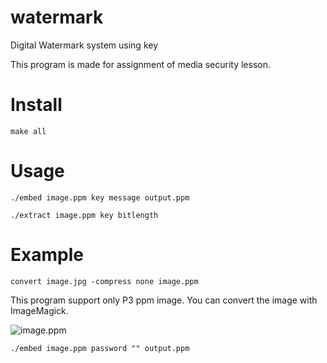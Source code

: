 # watermark
Digital Watermark system using key

This program is made for assignment of media security lesson.

# Install
`make all`

# Usage
`./embed image.ppm key message output.ppm`

`./extract image.ppm key bitlength`

# Example
`convert image.jpg -compress none image.ppm`

This program support only P3 ppm image. You can convert the image with ImageMagick.

![image.ppm](https://github.com/aki33524/watermark/blob/master/demo/image.ppm)

`./embed image.ppm password "" output.ppm`
